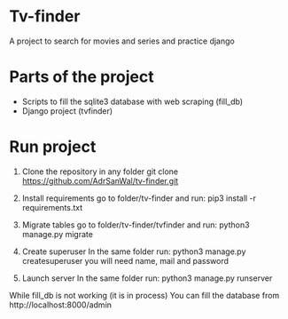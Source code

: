 Tv-finder
=
A project to search for movies and series and practice django


Parts of the project
=
* Scripts to fill the sqlite3 database with web scraping (fill_db)
* Django project (tvfinder)

Run project
=
1. Clone the repository in any folder
  git clone https://github.com/AdrSanWal/tv-finder.git

2. Install requirements
  go to folder/tv-finder and run:
  pip3 install -r requirements.txt

3. Migrate tables
  go to folder/tv-finder/tvfinder and run:
  python3 manage.py migrate
  
4. Create superuser
  In the same folder run:
  python3 manage.py createsuperuser
  you will need name, mail and password
  
5. Launch server
  In the same folder run:
  python3 manage.py runserver
  
While fill_db is not working (it is in process)
You can fill the database from http://localhost:8000/admin


